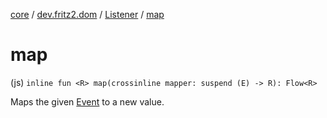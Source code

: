 [core](../../index.md) / [dev.fritz2.dom](../index.md) / [Listener](index.md) / [map](./map.md)

# map

(js) `inline fun <R> map(crossinline mapper: suspend (E) -> R): Flow<R>`

Maps the given [Event](https://kotlinlang.org/api/latest/jvm/stdlib/org.w3c.dom.events/-event/index.html) to a new value.


